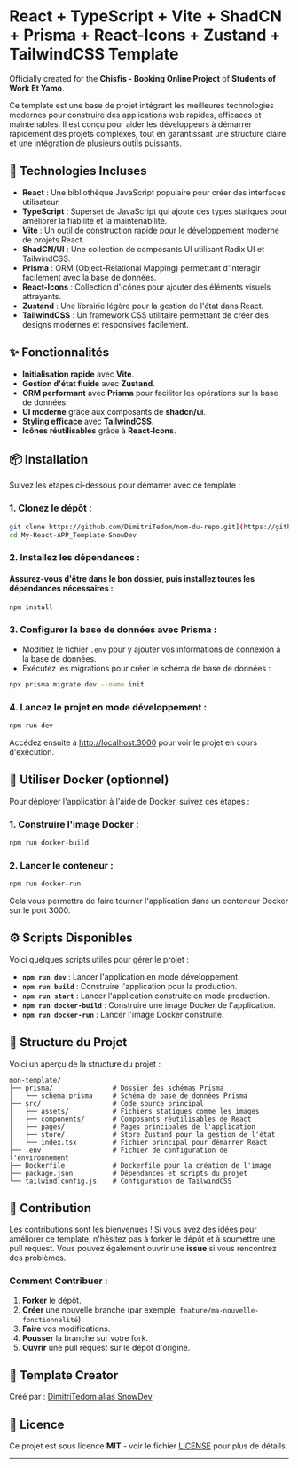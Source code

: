 # React + TypeScript + Vite + ShadCN + Prisma + React-Icons + Zustand + TailwindCSS Template

Officially created for the **Chisfis - Booking Online Project** of **Students of Work Et Yamo**.

Ce template est une base de projet intégrant les meilleures technologies modernes pour construire des applications web rapides, efficaces et maintenables. Il est conçu pour aider les développeurs à démarrer rapidement des projets complexes, tout en garantissant une structure claire et une intégration de plusieurs outils puissants.

## 🚀 Technologies Incluses

- **React** : Une bibliothèque JavaScript populaire pour créer des interfaces utilisateur.
- **TypeScript** : Superset de JavaScript qui ajoute des types statiques pour améliorer la fiabilité et la maintenabilité.
- **Vite** : Un outil de construction rapide pour le développement moderne de projets React.
- **ShadCN/UI** : Une collection de composants UI utilisant Radix UI et TailwindCSS.
- **Prisma** : ORM (Object-Relational Mapping) permettant d'interagir facilement avec la base de données.
- **React-Icons** : Collection d'icônes pour ajouter des éléments visuels attrayants.
- **Zustand** : Une librairie légère pour la gestion de l'état dans React.
- **TailwindCSS** : Un framework CSS utilitaire permettant de créer des designs modernes et responsives facilement.

## ✨ Fonctionnalités

- **Initialisation rapide** avec **Vite**.
- **Gestion d'état fluide** avec **Zustand**.
- **ORM performant** avec **Prisma** pour faciliter les opérations sur la base de données.
- **UI moderne** grâce aux composants de **shadcn/ui**.
- **Styling efficace** avec **TailwindCSS**.
- **Icônes réutilisables** grâce à **React-Icons**.

## 📦 Installation

Suivez les étapes ci-dessous pour démarrer avec ce template :

### 1. Clonez le dépôt :

```bash
git clone https://github.com/DimitriTedom/nom-du-repo.git](https://github.com/Worketyamo-Students/My-React-APP_Template-SnowDev.git
cd My-React-APP_Template-SnowDev
```

### 2. Installez les dépendances :

#### Assurez-vous d'être dans le bon dossier, puis installez toutes les dépendances nécessaires :

```bash
npm install
```

### 3. Configurer la base de données avec Prisma :

- Modifiez le fichier `.env` pour y ajouter vos informations de connexion à la base de données.
- Exécutez les migrations pour créer le schéma de base de données :

```bash
npx prisma migrate dev --name init
```

### 4. Lancez le projet en mode développement :

```bash
npm run dev
```

Accédez ensuite à [http://localhost:3000](http://localhost:3000) pour voir le projet en cours d'exécution.

## 🐳 Utiliser Docker (optionnel)

Pour déployer l'application à l'aide de Docker, suivez ces étapes :

### 1. Construire l'image Docker :

```bash
npm run docker-build
```

### 2. Lancer le conteneur :

```bash
npm run docker-run
```

Cela vous permettra de faire tourner l'application dans un conteneur Docker sur le port 3000.

## ⚙️ Scripts Disponibles

Voici quelques scripts utiles pour gérer le projet :

- **`npm run dev`** : Lancer l'application en mode développement.
- **`npm run build`** : Construire l'application pour la production.
- **`npm run start`** : Lancer l'application construite en mode production.
- **`npm run docker-build`** : Construire une image Docker de l'application.
- **`npm run docker-run`** : Lancer l'image Docker construite.

## 📁 Structure du Projet

Voici un aperçu de la structure du projet :

```
mon-template/
├── prisma/               # Dossier des schémas Prisma
│   └── schema.prisma     # Schéma de base de données Prisma
├── src/                  # Code source principal
│   ├── assets/           # Fichiers statiques comme les images
│   ├── components/       # Composants réutilisables de React
│   ├── pages/            # Pages principales de l'application
│   ├── store/            # Store Zustand pour la gestion de l'état
│   └── index.tsx         # Fichier principal pour démarrer React
├── .env                  # Fichier de configuration de l'environnement
├── Dockerfile            # Dockerfile pour la création de l'image
├── package.json          # Dépendances et scripts du projet
└── tailwind.config.js    # Configuration de TailwindCSS
```

## 🤝 Contribution

Les contributions sont les bienvenues ! Si vous avez des idées pour améliorer ce template, n'hésitez pas à forker le dépôt et à soumettre une pull request. Vous pouvez également ouvrir une **issue** si vous rencontrez des problèmes.

### Comment Contribuer :

1. **Forker** le dépôt.
2. **Créer** une nouvelle branche (par exemple, `feature/ma-nouvelle-fonctionnalité`).
3. **Faire** vos modifications.
4. **Pousser** la branche sur votre fork.
5. **Ouvrir** une pull request sur le dépôt d'origine.

## 👤 Template Creator

Créé par : [DimitriTedom alias SnowDev](https://github.com/DimitriTedom)

## 📄 Licence

Ce projet est sous licence **MIT** - voir le fichier [LICENSE](LICENSE) pour plus de détails.

---

